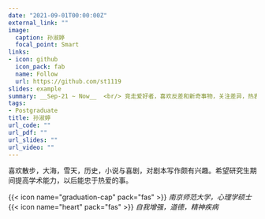 ```yaml
---
date: "2021-09-01T00:00:00Z"
external_link: ""
image:
  caption: 孙淑婷
  focal_point: Smart
links:
- icon: github
  icon_pack: fab
  name: Follow
  url: https://github.com/st1119
slides: example
summary: __Sep-21 ~ Now__  <br/> 竞走爱好者，喜欢反差和新奇事物，关注差异，热衷写作，学术小白。
tags:
- Postgraduate
title: 孙淑婷
url_code: ""
url_pdf: ""
url_slides: ""
url_video: ""
---
```

喜欢散步，大海，雪天，历史，小说与喜剧，对剧本写作颇有兴趣。希望研究生期间提高学术能力，以后能忠于热爱的事。

{{< icon name="graduation-cap" pack="fas" >}} _南京师范大学，心理学硕士_  
{{< icon name="heart" pack="fas" >}} _自我增强，道德，精神疾病_  


